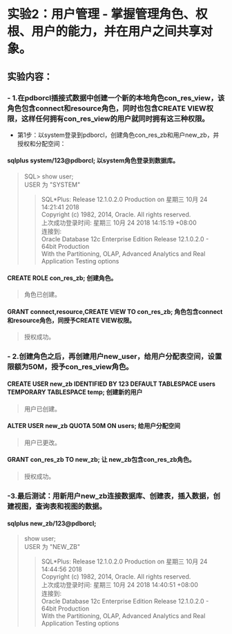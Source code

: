 # 实验2：用户管理 - 掌握管理角色、权根、用户的能力，并在用户之间共享对象。

## 实验内容：

### - 1.在pdborcl插接式数据中创建一个新的本地角色con_res_view，该角色包含connect和resource角色，同时也包含CREATE VIEW权限，这样任何拥有con_res_view的用户就同时拥有这三种权限。

- 第1步：以system登录到pdborcl，创建角色con_res_zb和用户new_zb，并授权和分配空间：
#### sqlplus system/123@pdborcl;   以system角色登录到数据库。
> SQL> show user;<br>
USER 为 "SYSTEM"<br>
>>SQL*Plus: Release 12.1.0.2.0 Production on 星期三 10月 24 14:21:41 2018<br>
>>Copyright (c) 1982, 2014, Oracle.  All rights reserved.<br>
>>上次成功登录时间: 星期三 10月 24 2018 14:15:19 +08:00<br>
>>连接到:<br>
>>Oracle Database 12c Enterprise Edition Release 12.1.0.2.0 - 64bit Production<br>
>>With the Partitioning, OLAP, Advanced Analytics and Real Application Testing options<br>



#### CREATE ROLE con_res_zb;   创建角色。
>角色已创建。

#### GRANT connect,resource,CREATE VIEW TO con_res_zb;  角色包含connect和resource角色，同授予CREATE VIEW权限。
>授权成功。

### - 2.创建角色之后，再创建用户new_user，给用户分配表空间，设置限额为50M，授予con_res_view角色。

####  CREATE USER new_zb IDENTIFIED BY 123 DEFAULT TABLESPACE users TEMPORARY TABLESPACE temp;  创建新的用户
>用户已创建。

#### ALTER USER new_zb QUOTA 50M ON users;  给用户分配空间
>用户已更改。

#### GRANT con_res_zb TO new_zb;    让 new_zb包含con_res_zb角色。
>授权成功。

### -3.最后测试：用新用户new_zb连接数据库、创建表，插入数据，创建视图，查询表和视图的数据。

#### sqlplus new_zb/123@pdborcl;
>show user;<br>
>USER 为 "NEW_ZB"
>>SQL*Plus: Release 12.1.0.2.0 Production on 星期三 10月 24 14:44:56 2018<br>
Copyright (c) 1982, 2014, Oracle.  All rights reserved.<br>
上次成功登录时间: 星期三 10月 24 2018 14:40:51 +08:00<br>
连接到:<br>
Oracle Database 12c Enterprise Edition Release 12.1.0.2.0 - 64bit Production<br>
With the Partitioning, OLAP, Advanced Analytics and Real Application Testing options<br>

